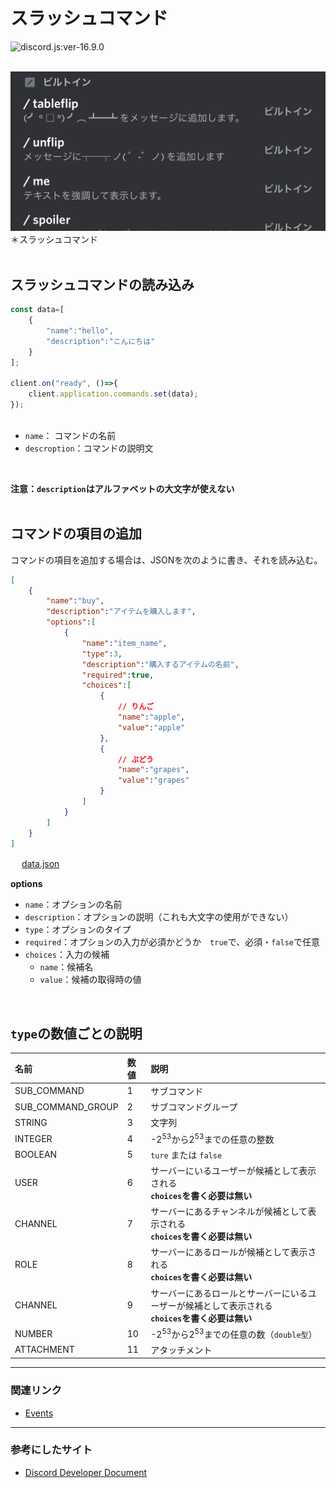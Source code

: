 # スラッシュコマンド
![](https://img.shields.io/badge/discord.js-v16.9.0-blue "discord.js:ver-16.9.0")
<br></br>


![](https://github.com/kelp-of-truth/Discord-Document/blob/kelp-of-truth-discord.js-document/document/src/img/slashCommand.jpg?raw=true)
＊スラッシュコマンド
<br></br>


## スラッシュコマンドの読み込み
```js
const data=[
    {
        "name":"hello",
        "description":"こんにちは"
    }
];

client.on("ready", ()=>{
    client.application.commands.set(data);
});



```

- `name`： コマンドの名前
- `descroption`：コマンドの説明文
<br>

**注意：`description`はアルファベットの大文字が使えない**
<br></br>

## コマンドの項目の追加

コマンドの項目を追加する場合は、JSONを次のように書き、それを読み込む。


```json
[
    {
        "name":"buy",
        "description":"アイテムを購入します",
        "options":[
            {
                "name":"item_name",
                "type":3,
                "description":"購入するアイテムの名前",
                "required":true,
                "choices":[
                    {
                        // りんご
                        "name":"apple",
                        "value":"apple"
                    },
                    {
                        // ぶどう
                        "name":"grapes",
                        "value":"grapes"
                    }
                ]
            }
        ]
    }
]
```
　
[data.json](https://github.com/kelp-of-truth/Discord-Document/blob/a47d2317bd3b70d071fc1af5934383d5cb9fcefd/document/SlashCommand/data.json)

**options**<br>
- ``name``：オプションの名前
- ``description``：オプションの説明（これも大文字の使用ができない）
- `type`：オプションのタイプ
- `required`：オプションの入力が必須かどうか　`true`で、必須・`false`で任意
- `choices`：入力の候補
    - `name`：候補名
    - `value`：候補の取得時の値

<br>

## `type`の数値ごとの説明
|名前|数値|説明|
|:-|:-|:-|
|SUB_COMMAND|1|サブコマンド|
|SUB_COMMAND_GROUP|2|サブコマンドグループ|
|STRING|3|文字列|
|INTEGER|4|-2<sup>53</sup>から2<sup>53</sup>までの任意の整数|
|BOOLEAN|5|`ture` または `false`|
|USER|6|サーバーにいるユーザーが候補として表示される<br>**`choices`を書く必要は無い**|
|CHANNEL|7|サーバーにあるチャンネルが候補として表示される<br>**`choices`を書く必要は無い**|
|ROLE|8|サーバーにあるロールが候補として表示される<br>**`choices`を書く必要は無い**|
|CHANNEL|9|サーバーにあるロールとサーバーにいるユーザーが候補として表示される<br>**`choices`を書く必要は無い**|
|NUMBER|10|-2<sup>53</sup>から2<sup>53</sup>までの任意の数（`double型`）|
|ATTACHMENT|11|アタッチメント|



---
### 関連リンク
- [Events](https://github.com/kelp-of-truth/Discord-Document/tree/kelp-of-truth-discord.js-document/document/Events)


---
### 参考にしたサイト
- [Discord Developer Document](https://discord.com/developers/docs/)
